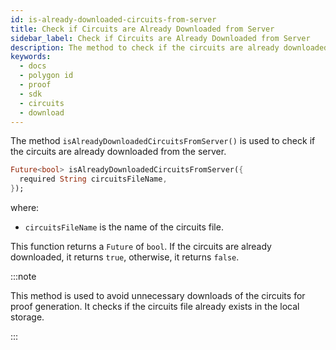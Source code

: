```yaml
---
id: is-already-downloaded-circuits-from-server
title: Check if Circuits are Already Downloaded from Server
sidebar_label: Check if Circuits are Already Downloaded from Server
description: The method to check if the circuits are already downloaded from the server.
keywords:
  - docs
  - polygon id
  - proof
  - sdk
  - circuits
  - download
---
```


The method `isAlreadyDownloadedCircuitsFromServer()` is used to check if the circuits are already
downloaded from the server.

```dart
Future<bool> isAlreadyDownloadedCircuitsFromServer({
  required String circuitsFileName,
});
```

where:

- `circuitsFileName` is the name of the circuits file.

This function returns a `Future` of `bool`. If the circuits are already downloaded, it
returns `true`, otherwise, it returns `false`.

:::note

This method is used to avoid unnecessary downloads of the circuits for proof generation. It checks
if the circuits file already exists in the local storage.

:::